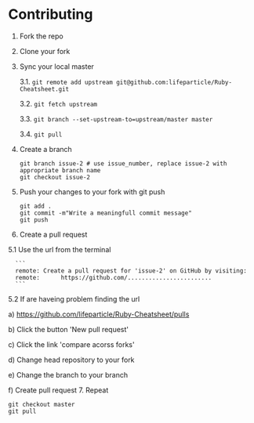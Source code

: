 # Contributing

1. Fork the repo
2. Clone your fork
3. Sync your local master

    3.1. ```git remote add upstream git@github.com:lifeparticle/Ruby-Cheatsheet.git```
    
    3.2. ```git fetch upstream```
    
    3.3. ```git branch --set-upstream-to=upstream/master master```
    
    3.4. ```git pull```
    
4. Create a branch
    ```
    git branch issue-2 # use issue_number, replace issue-2 with appropriate branch name 
    git checkout issue-2
    ```
5. Push your changes to your fork with git push
    ```
    git add .
    git commit -m"Write a meaningfull commit message"
    git push
    ```
6. Create a pull request
  
  5.1 Use the url from the terminal
  
      ```
      remote: Create a pull request for 'issue-2' on GitHub by visiting:
      remote:      https://github.com/........................
      ```
   5.2 If are haveing problem finding the url
   
   a) https://github.com/lifeparticle/Ruby-Cheatsheet/pulls
   
   b) Click the button 'New pull request'
   
   c) Click the link 'compare acorss forks'
   
   d) Change head repository to your fork
   
   e) Change the branch to your branch
   
   f) Create pull request
7. Repeat

   ```
   git checkout master
   git pull
   ```

